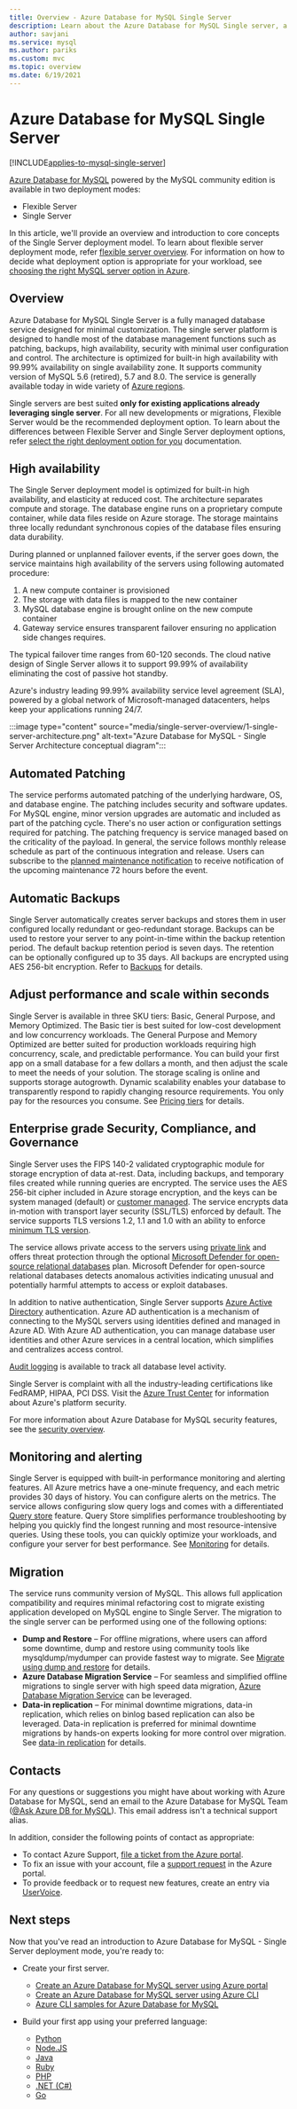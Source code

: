 ```yaml
---
title: Overview - Azure Database for MySQL Single Server
description: Learn about the Azure Database for MySQL Single server, a relational database service in the Microsoft cloud based on the MySQL Community Edition.
author: savjani
ms.service: mysql
ms.author: pariks
ms.custom: mvc
ms.topic: overview
ms.date: 6/19/2021
---
```

# Azure Database for MySQL Single Server

[!INCLUDE[applies-to-mysql-single-server](../includes/applies-to-mysql-single-server.md)]

[Azure Database for MySQL](overview.md) powered by the MySQL community edition is available in two deployment modes:

- Flexible Server 
- Single Server

In this article, we'll provide an overview and introduction to core concepts of the Single Server deployment model. To learn about flexible server deployment mode, refer [flexible server overview](../flexible-server/index.yml). For information on how to decide what deployment option is appropriate for your workload, see [choosing the right MySQL server option in Azure](select-right-deployment-type.md).

## Overview
Azure Database for MySQL Single Server is a fully managed database service designed for minimal customization. The single server platform is designed to handle most of the database management functions such as patching, backups, high availability, security with minimal user configuration and control. The architecture is optimized for built-in high availability with 99.99% availability on single availability zone. It supports community version of MySQL 5.6 (retired), 5.7 and 8.0. The service is generally available today in wide variety of [Azure regions](https://azure.microsoft.com/global-infrastructure/services/).

Single servers are best suited **only for existing applications already leveraging single server**. For all new developments or migrations, Flexible Server would be the recommended deployment option. To learn about the differences between Flexible Server and Single Server deployment options, refer [select the right deployment option for you](select-right-deployment-type.md) documentation.

## High availability

The Single Server deployment model is optimized for built-in high availability, and elasticity at reduced cost. The architecture separates compute and storage. The database engine runs on a proprietary compute container, while data files reside on Azure storage. The storage maintains three locally redundant synchronous copies of the database files ensuring data durability. 

During planned or unplanned failover events, if the server goes down, the service maintains high availability of the servers using following automated procedure:

1. A new compute container is provisioned
2. The storage with data files is mapped to the new container 
3. MySQL database engine is brought online on the new compute container
4. Gateway service ensures transparent failover ensuring no application side changes requires. 
  
The typical failover time ranges from 60-120 seconds. The cloud native design of Single Server allows it to support 99.99% of availability eliminating the cost of passive hot standby.

Azure's industry leading 99.99% availability service level agreement (SLA), powered by a global network of Microsoft-managed datacenters, helps keep your applications running 24/7.

:::image type="content" source="media/single-server-overview/1-single-server-architecture.png" alt-text="Azure Database for MySQL - Single Server Architecture conceptual diagram"::: 

## Automated Patching

The service performs automated patching of the underlying hardware, OS, and database engine. The patching includes security and software updates. For MySQL engine, minor version upgrades are automatic and included as part of the patching cycle. There's no user action or configuration settings required for patching. The patching frequency is service managed based on the criticality of the payload. In general, the service follows monthly release schedule as part of the continuous integration and release. Users can subscribe to the [planned maintenance notification](concepts-monitoring.md) to receive notification of the upcoming maintenance 72 hours before the event.

## Automatic Backups

Single Server automatically creates server backups and stores them in user configured locally redundant or geo-redundant storage. Backups can be used to restore your server to any point-in-time within the backup retention period. The default backup retention period is seven days. The retention can be optionally configured up to 35 days. All backups are encrypted using AES 256-bit encryption. Refer to [Backups](concepts-backup.md) for details.

## Adjust performance and scale within seconds

Single Server is available in three SKU tiers: Basic, General Purpose, and Memory Optimized. The Basic tier is best suited for low-cost development and low concurrency workloads. The General Purpose and Memory Optimized are better suited for production workloads requiring high concurrency, scale, and predictable performance. You can build your first app on a small database for a few dollars a month, and then adjust the scale to meet the needs of your solution. The storage scaling is online and supports storage autogrowth. Dynamic scalability enables your database to transparently respond to rapidly changing resource requirements. You only pay for the resources you consume. See [Pricing tiers](./concepts-pricing-tiers.md) for details.

## Enterprise grade Security, Compliance, and Governance

Single Server uses the FIPS 140-2 validated cryptographic module for storage encryption of data at-rest. Data, including backups, and temporary files created while running queries are encrypted. The service uses the AES 256-bit cipher included in Azure storage encryption, and the keys can be system managed (default) or [customer managed](concepts-data-encryption-mysql.md). The service encrypts data in-motion with transport layer security (SSL/TLS) enforced by default. The service supports TLS versions 1.2, 1.1 and 1.0 with an ability to enforce [minimum TLS version](concepts-ssl-connection-security.md). 

The service allows private access to the servers using [private link](concepts-data-access-security-private-link.md) and offers threat protection through the optional [Microsoft Defender for open-source relational databases](/azure/defender-for-cloud/defender-for-databases-introduction) plan. Microsoft Defender for open-source relational databases detects anomalous activities indicating unusual and potentially harmful attempts to access or exploit databases.

In addition to native authentication, Single Server supports [Azure Active Directory](../../active-directory/fundamentals/active-directory-whatis.md) authentication. Azure AD authentication is a mechanism of connecting to the MySQL servers using identities defined and managed in Azure AD. With Azure AD authentication, you can manage database user identities and other Azure services in a central location, which simplifies and centralizes access control.

[Audit logging](concepts-audit-logs.md) is available to track all database level activity. 

Single Server is complaint with all the industry-leading certifications like FedRAMP, HIPAA, PCI DSS. Visit the [Azure Trust Center](https://www.microsoft.com/trustcenter/security) for information about Azure's platform security.

For more information about Azure Database for MySQL security features, see the [security overview](concepts-security.md).

## Monitoring and alerting

Single Server is equipped with built-in performance monitoring and alerting features. All Azure metrics have a one-minute frequency, and each metric provides 30 days of history. You can configure alerts on the metrics. The service allows configuring slow query logs and comes with a differentiated [Query store](concepts-query-store.md) feature. Query Store simplifies performance troubleshooting by helping you quickly find the longest running and most resource-intensive queries. Using these tools, you can quickly optimize your workloads, and configure your server for best performance. See [Monitoring](concepts-monitoring.md) for details.

## Migration

The service runs community version of MySQL. This allows full application compatibility and requires minimal refactoring cost to migrate existing application developed on MySQL engine to Single Server. The migration to the single server can be performed using one of the following options:

- **Dump and Restore** – For offline migrations, where users can afford some downtime, dump and restore using community tools like mysqldump/mydumper can provide fastest way to migrate. See [Migrate using dump and restore](concepts-migrate-dump-restore.md) for details. 
- **Azure Database Migration Service** – For seamless and simplified offline migrations to single server with high speed data migration, [Azure Database Migration Service](../../dms/tutorial-mysql-azure-mysql-offline-portal.md) can be leveraged. 
- **Data-in replication** – For minimal downtime migrations, data-in replication, which relies on binlog based replication can also be leveraged. Data-in replication is preferred for minimal downtime migrations by hands-on experts looking for more control over migration. See [data-in replication](concepts-data-in-replication.md) for details.

## Contacts

For any questions or suggestions you might have about working with Azure Database for MySQL, send an email to the Azure Database for MySQL Team ([@Ask Azure DB for MySQL](mailto:AskAzureDBforMySQL@service.microsoft.com)). This email address isn't a technical support alias.

In addition, consider the following points of contact as appropriate:

- To contact Azure Support, [file a ticket from the Azure portal](https://portal.azure.com/?#blade/Microsoft_Azure_Support/HelpAndSupportBlade).
- To fix an issue with your account, file a [support request](https://portal.azure.com/#blade/Microsoft_Azure_Support/HelpAndSupportBlade/newsupportrequest) in the Azure portal.
- To provide feedback or to request new features, create an entry via [UserVoice](https://feedback.azure.com/d365community/forum/47b1e71d-ee24-ec11-b6e6-000d3a4f0da0).

## Next steps

Now that you've read an introduction to Azure Database for MySQL - Single Server deployment mode, you're ready to:

- Create your first server.
  - [Create an Azure Database for MySQL server using Azure portal](quickstart-create-mysql-server-database-using-azure-portal.md)
  - [Create an Azure Database for MySQL server using Azure CLI](quickstart-create-mysql-server-database-using-azure-cli.md)
  - [Azure CLI samples for Azure Database for MySQL](sample-scripts-azure-cli.md)

- Build your first app using your preferred language:
  - [Python](./connect-python.md)
  - [Node.JS](./connect-nodejs.md)
  - [Java](./connect-java.md)
  - [Ruby](./connect-ruby.md)
  - [PHP](./connect-php.md)
  - [.NET (C#)](./connect-csharp.md)
  - [Go](./connect-go.md)
